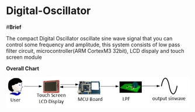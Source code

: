 # Digital-Oscillator

#**Brief**

The compact Digital Oscillator oscillate sine wave signal that you can control some frequency and amplitude, this system consists of low pass filter circuit, microcontroller(ARM CortexM3 32bit), LCD dispaly and touch screen module


**Overall Chart**

![](https://github.com/Ariyapong/Digital-Oscillator/blob/master/overallChart.jpg?raw=true)

